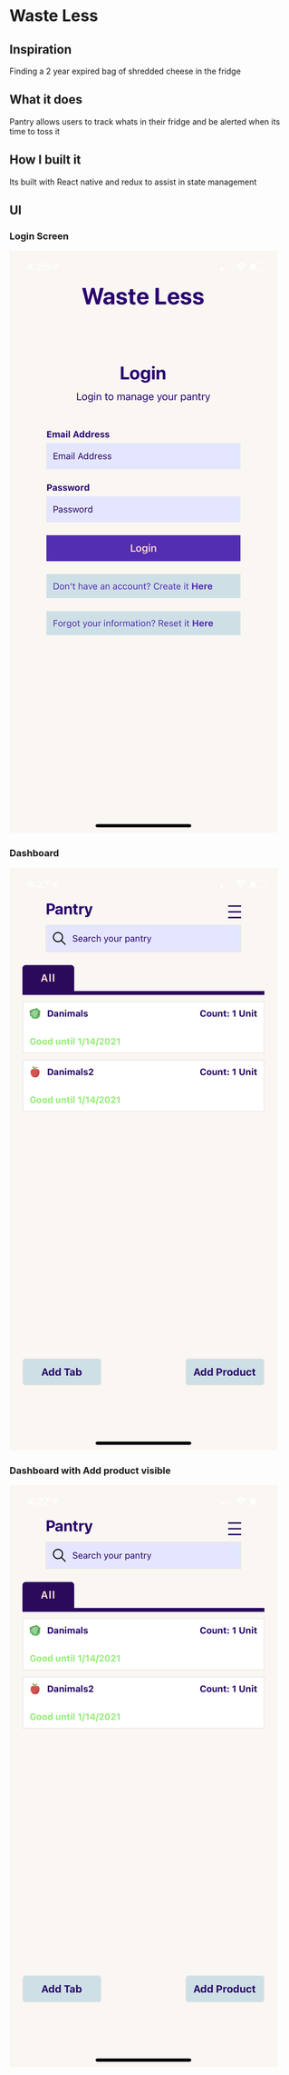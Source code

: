 # Waste Less

## Inspiration

Finding a 2 year expired bag of shredded cheese in the fridge

## What it does

Pantry allows users to track whats in their fridge and be alerted when its time to toss it

## How I built it

Its built with React native and redux to assist in state management

## UI

### Login Screen
![Login](https://raw.githubusercontent.com/CFKeef/Waste-Less/master/assets/images/pantryLogin.png)

### Dashboard
![Dashboard](https://raw.githubusercontent.com/CFKeef/Waste-Less/master/assets/images/PantryDash.png)

### Dashboard with Add product visible
![Dashboard with Add product visible](https://raw.githubusercontent.com/CFKeef/Waste-Less/master/assets/images/PantryDash.png)


